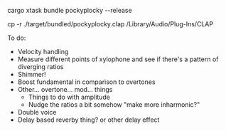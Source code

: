 cargo xtask bundle pockyplocky --release

cp -r ./target/bundled/pockyplocky.clap /Library/Audio/Plug-Ins/CLAP

To do:

- Velocity handling
- Measure different points of xylophone and see if there's a pattern of diverging ratios
- Shimmer!
- Boost fundamental in comparison to overtones
- Other... overtone... mod... things
  - Things to do with amplitude
  - Nudge the ratios a bit somehow "make more inharmonic?"
- Double voice
- Delay based reverby thing? or other delay effect
